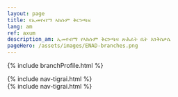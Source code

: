 ```yaml
---
layout: page
title: የኢመየብማ ኣክሱም ቅርንጫፍ
lang: am
ref: axum
description_am: ኢመየብማ የኣክሱም ቅርንጫፍ ጽሕፈት ቤት እንቅስቃሴ
pageHero: /assets/images/ENAD-branches.png
---
```

<p>{% include branchProfile.html %}</p>
<aside class="post-aside">
	{% include nav-tigrai.html %}
</aside>
<div class="post-content">
	{% include nav-tigrai.html %}
</div>